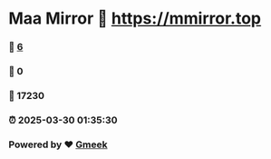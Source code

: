 # Maa Mirror :link: https://mmirror.top 
### :page_facing_up: [6](https://mmirror.top/tag.html) 
### :speech_balloon: 0 
### :hibiscus: 17230 
### :alarm_clock: 2025-03-30 01:35:30 
### Powered by :heart: [Gmeek](https://github.com/Meekdai/Gmeek)
